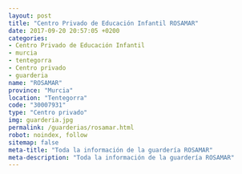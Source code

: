 ```yaml
---
layout: post
title: "Centro Privado de Educación Infantil ROSAMAR"
date: 2017-09-20 20:57:05 +0200
categories:
- Centro Privado de Educación Infantil
- murcia
- tentegorra
- Centro privado
- guarderia
name: "ROSAMAR"
province: "Murcia"
location: "Tentegorra"
code: "30007931"
type: "Centro privado"
img: guarderia.jpg
permalink: /guarderias/rosamar.html
robot: noindex, follow
sitemap: false
meta-title: "Toda la información de la guardería ROSAMAR"
meta-description: "Toda la información de la guardería ROSAMAR"
---
```

